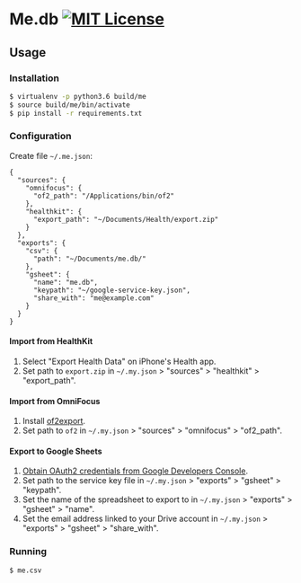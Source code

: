 # Me.db [![MIT License](https://img.shields.io/badge/license-MIT-blue.svg?style=flat)](https://opensource.org/licenses/MIT)

## Usage

### Installation

```sh
$ virtualenv -p python3.6 build/me
$ source build/me/bin/activate
$ pip install -r requirements.txt
```

### Configuration

Create file `~/.me.json`:

```
{
  "sources": {
    "omnifocus": {
      "of2_path": "/Applications/bin/of2"
    },
    "healthkit": {
      "export_path": "~/Documents/Health/export.zip"
    }
  },
  "exports": {
    "csv": {
      "path": "~/Documents/me.db/"
    },
    "gsheet": {
      "name": "me.db",
      "keypath": "~/google-service-key.json",
      "share_with": "me@example.com"
    }
  }
}
```

#### Import from HealthKit

1. Select "Export Health Data" on iPhone's Health app.
2. Set path to `export.zip` in `~/.my.json` > "sources" > "healthkit" > "export_path".

#### Import from OmniFocus

1. Install [of2export](https://github.com/psidnell/ofexport2).
2. Set path to `of2` in `~/.my.json` > "sources" > "omnifocus" > "of2_path".

#### Export to Google Sheets

1. [Obtain OAuth2 credentials from Google Developers Console](http://gspread.readthedocs.io/en/latest/oauth2.html).
2. Set path to the service key file in `~/.my.json` > "exports" > "gsheet" > "keypath".
3. Set the name of the spreadsheet to export to in `~/.my.json` > "exports" > "gsheet" > "name".
4. Set the email address linked to your Drive account in `~/.my.json` > "exports" > "gsheet" > "share_with".

### Running

```
$ me.csv
```
